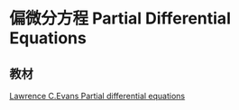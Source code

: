 # 偏微分方程 Partial Differential Equations

## 教材

[Lawrence C.Evans Partial differential equations][textbook]

[textbook]: ../Library/Evans-2010-PartialDifferentialEquations.pdf
